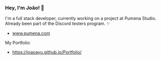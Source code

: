 ### Hey, I'm João! 👋
I'm a full stack developer, currently working on a project at Pumena Studio.
<br>Already been part of the Discord testers program. ✨
- www.pumena.com

My Portfolio:
- https://joaoayu.github.io/Portfolio/
